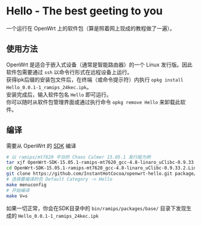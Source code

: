 # Hello - The best geeting to you
一个运行在 OpenWrt 上的软件包（算是照着网上现成的教程做了一遍）。
## 使用方法
OpenWrt 是适合于嵌入式设备（通常是智能路由器）的一个 Linux 发行版。因此软件包需要通过 `ssh` 以命令行形式在远程设备上运行。  
获得ipk后缀的安装包文件后，在终端（或命令提示符）内执行 `opkg install Hello_0.0.1-1_ramips_24kec.ipk`。  
安装完成后，输入软件包名 `Hello` 即可运行。  
你可以随时从软件包管理界面或通过执行命令 `opkg remove Hello` 来卸载此软件。
## 编译
需要从 OpenWrt 的 [SDK](https://wiki.openwrt.org/zh-cn/doc/howto/obtain.firmware.sdk) 编译
   ```bash
   # 以 ramips/mt7620 平台的 Chaos Calmer 15.05.1 发行版为例
   tar xjf OpenWrt-SDK-15.05.1-ramips-mt7620_gcc-4.8-linaro_uClibc-0.9.33.2.Linux-x86_64.tar.bz2
   cd OpenWrt-SDK-15.05.1-ramips-mt7620_gcc-4.8-linaro_uClibc-0.9.33.2.Linux-x86_64.tar.bz2
   git clone https://github.com/InstantHotCocoa/openwrt-hello.git package/Hello
   # 选择要编译的包 Default Category -> Hello
   make menuconfig
   # 开始编译
   make V=s
   ```
如果一切正常，你会在SDK目录中的 `bin/ramips/packages/base/` 目录下发现生成的 `Hello_0.0.1-1_ramips_24kec.ipk`

